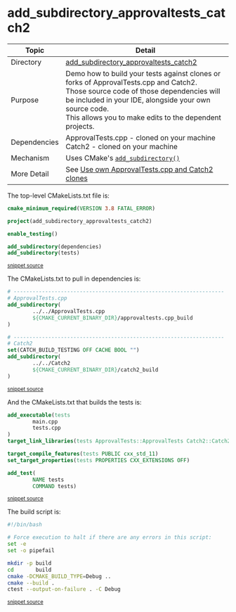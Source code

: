 <!--
GENERATED FILE - DO NOT EDIT
This file was generated by [MarkdownSnippets](https://github.com/SimonCropp/MarkdownSnippets).
Source File: /add_subdirectory_approvaltests_catch2/mdsource/README.source.md
To change this file edit the source file and then execute ./run_markdown_templates.sh.
-->

# add_subdirectory_approvaltests_catch2

 <!-- include: add_subdirectory_approvaltests_catch2. path: /add_subdirectory_approvaltests_catch2/mdsource/add_subdirectory_approvaltests_catch2.include.md -->
| Topic        | Detail                                                       |
| ------------ | ------------------------------------------------------------ |
| Directory    | [add_subdirectory_approvaltests_catch2](/add_subdirectory_approvaltests_catch2/) |
| Purpose      | Demo how to build your tests against clones or forks of ApprovalTests.cpp and Catch2.<br />Those source code of those dependencies will be included in your IDE, alongside your own source code.<br />This allows you to make edits to the dependent projects. |
| Dependencies | ApprovalTests.cpp - cloned on your machine<br />Catch2 - cloned on your machine |
| Mechanism    | Uses CMake's [`add_subdirectory()`](https://cmake.org/cmake/help/latest/command/add_subdirectory.html) |
| More Detail  | See [Use own ApprovalTests.cpp and Catch2 clones](https://github.com/approvals/ApprovalTests.cpp/blob/master/doc/CMakeIntegration.md#use-own-approvaltestscpp-and-catch2-clones) |
 <!-- endInclude -->

The top-level CMakeLists.txt file is:

 <!-- include: inc_add_subdirectory_approvaltests_catch2_cmakelists. path: /add_subdirectory_approvaltests_catch2/mdsource/inc_add_subdirectory_approvaltests_catch2_cmakelists.include.md -->

```cmake
cmake_minimum_required(VERSION 3.8 FATAL_ERROR)

project(add_subdirectory_approvaltests_catch2)

enable_testing()

add_subdirectory(dependencies)
add_subdirectory(tests)
```
<sup><a href='https://github.com/claremacrae/ApprovalTests.cpp.CMakeSamples/blob/main/./add_subdirectory_approvaltests_catch2/CMakeLists.txt' title='File snippet was copied from'>snippet source</a></sup>
 <!-- endInclude -->

The CMakeLists.txt to pull in dependencies is:

 <!-- include: inc_add_subdirectory_approvaltests_catch2_dependencies_cmakelists. path: /add_subdirectory_approvaltests_catch2/mdsource/inc_add_subdirectory_approvaltests_catch2_dependencies_cmakelists.include.md -->

```cmake
# -------------------------------------------------------------------
# ApprovalTests.cpp
add_subdirectory(
        ../../ApprovalTests.cpp
        ${CMAKE_CURRENT_BINARY_DIR}/approvaltests.cpp_build
)

# -------------------------------------------------------------------
# Catch2
set(CATCH_BUILD_TESTING OFF CACHE BOOL "")
add_subdirectory(
        ../../Catch2
        ${CMAKE_CURRENT_BINARY_DIR}/catch2_build
)
```
<sup><a href='https://github.com/claremacrae/ApprovalTests.cpp.CMakeSamples/blob/main/./add_subdirectory_approvaltests_catch2/dependencies/CMakeLists.txt' title='File snippet was copied from'>snippet source</a></sup>
 <!-- endInclude -->

And the CMakeLists.txt that builds the tests is:

 <!-- include: inc_add_subdirectory_approvaltests_catch2_tests_cmakelists. path: /add_subdirectory_approvaltests_catch2/mdsource/inc_add_subdirectory_approvaltests_catch2_tests_cmakelists.include.md -->

```cmake
add_executable(tests
        main.cpp
        tests.cpp
)
target_link_libraries(tests ApprovalTests::ApprovalTests Catch2::Catch2)

target_compile_features(tests PUBLIC cxx_std_11)
set_target_properties(tests PROPERTIES CXX_EXTENSIONS OFF)

add_test(
        NAME tests
        COMMAND tests)
```
<sup><a href='https://github.com/claremacrae/ApprovalTests.cpp.CMakeSamples/blob/main/./add_subdirectory_approvaltests_catch2/tests/CMakeLists.txt' title='File snippet was copied from'>snippet source</a></sup>
 <!-- endInclude -->

The build script is:

 <!-- include: inc_add_subdirectory_approvaltests_catch2_build. path: /add_subdirectory_approvaltests_catch2/mdsource/inc_add_subdirectory_approvaltests_catch2_build.include.md -->

```bash
#!/bin/bash

# Force execution to halt if there are any errors in this script:
set -e
set -o pipefail

mkdir -p build
cd       build
cmake -DCMAKE_BUILD_TYPE=Debug ..
cmake --build .
ctest --output-on-failure . -C Debug
```
<sup><a href='https://github.com/claremacrae/ApprovalTests.cpp.CMakeSamples/blob/main/./add_subdirectory_approvaltests_catch2/build.sh' title='File snippet was copied from'>snippet source</a></sup>
 <!-- endInclude -->
